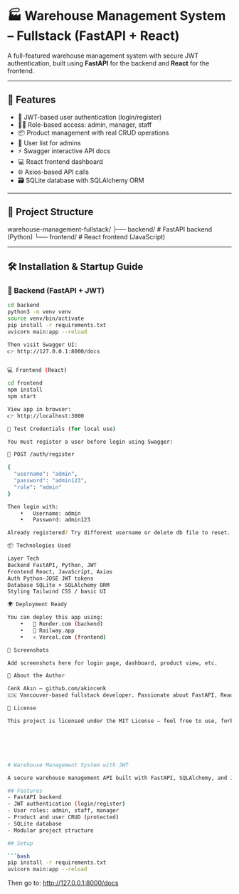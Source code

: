 # 🏭 Warehouse Management System – Fullstack (FastAPI + React)

A full-featured warehouse management system with secure JWT authentication, built using **FastAPI** for the backend and **React** for the frontend.

---

## 🚀 Features

- 🔐 JWT-based user authentication (login/register)
- 🧑‍💼 Role-based access: admin, manager, staff
- 📦 Product management with real CRUD operations
- 👥 User list for admins
- ⚡ Swagger interactive API docs
- 💻 React frontend dashboard
- 🌐 Axios-based API calls
- 🗃 SQLite database with SQLAlchemy ORM

---

## 📁 Project Structure

warehouse-management-fullstack/
├── backend/    # FastAPI backend (Python)
└── frontend/   # React frontend (JavaScript)

---

## 🛠️ Installation & Startup Guide

### 🔧 Backend (FastAPI + JWT)

```bash
cd backend
python3 -m venv venv
source venv/bin/activate
pip install -r requirements.txt
uvicorn main:app --reload

Then visit Swagger UI:
👉 http://127.0.0.1:8000/docs


💻 Frontend (React)

cd frontend
npm install
npm start

View app in browser:
👉 http://localhost:3000

👤 Test Credentials (for local use)

You must register a user before login using Swagger:

🔹 POST /auth/register

{
  "username": "admin",
  "password": "admin123",
  "role": "admin"
}

Then login with:
	•	Username: admin
	•	Password: admin123

Already registered? Try different username or delete db file to reset.

📦 Technologies Used

Layer Tech
Backend FastAPI, Python, JWT
Frontend React, JavaScript, Axios
Auth Python-JOSE JWT tokens
Database SQLite + SQLAlchemy ORM
Styling Tailwind CSS / basic UI

🌍 Deployment Ready

You can deploy this app using:
	•	🔷 Render.com (backend)
	•	🔶 Railway.app
	•	⚛️ Vercel.com (frontend)

📸 Screenshots

Add screenshots here for login page, dashboard, product view, etc.

🙋 About the Author

Cenk Akın – github.com/akincenk
🇨🇦 Vancouver-based fullstack developer. Passionate about FastAPI, React, and elegant software design.

📘 License

This project is licensed under the MIT License – feel free to use, fork, or contribute!






# Warehouse Management System with JWT

A secure warehouse management API built with FastAPI, SQLAlchemy, and JWT-based authentication.

## Features
- FastAPI backend
- JWT authentication (login/register)
- User roles: admin, staff, manager
- Product and user CRUD (protected)
- SQLite database
- Modular project structure

## Setup

```bash
pip install -r requirements.txt
uvicorn main:app --reload
```

Then go to: http://127.0.0.1:8000/docs
